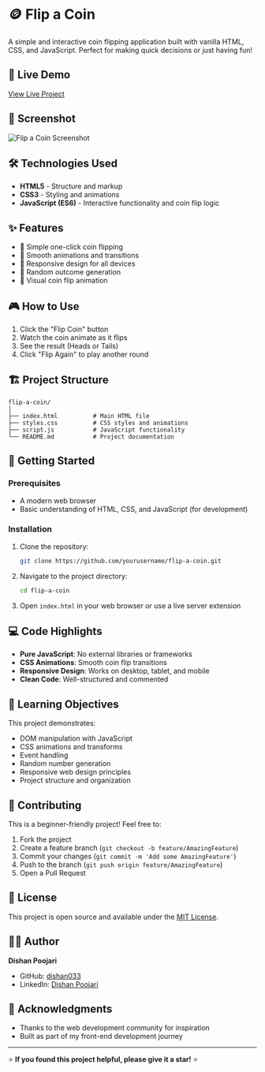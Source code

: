 # 🪙 Flip a Coin

A simple and interactive coin flipping application built with vanilla HTML, CSS, and JavaScript. Perfect for making quick decisions or just having fun!

## 🚀 Live Demo

[View Live Project]([your-project-link-here](https://dishan033.github.io/Flip-a-coin/)) <!-- Replace with your actual project URL -->

## 📸 Screenshot

![Flip a Coin Screenshot](screenshot.png) <!-- Add your project screenshot -->

## 🛠️ Technologies Used

- **HTML5** - Structure and markup
- **CSS3** - Styling and animations
- **JavaScript (ES6)** - Interactive functionality and coin flip logic

## ✨ Features

- 🎯 Simple one-click coin flipping
- 🎨 Smooth animations and transitions
- 📱 Responsive design for all devices
- 🎲 Random outcome generation
- 💫 Visual coin flip animation

## 🎮 How to Use

1. Click the "Flip Coin" button
2. Watch the coin animate as it flips
3. See the result (Heads or Tails)
4. Click "Flip Again" to play another round

## 🏗️ Project Structure

```
flip-a-coin/
│
├── index.html          # Main HTML file
├── styles.css          # CSS styles and animations
├── script.js           # JavaScript functionality
└── README.md           # Project documentation
```

## 🚀 Getting Started

### Prerequisites

- A modern web browser
- Basic understanding of HTML, CSS, and JavaScript (for development)

### Installation

1. Clone the repository:
   ```bash
   git clone https://github.com/yourusername/flip-a-coin.git
   ```

2. Navigate to the project directory:
   ```bash
   cd flip-a-coin
   ```

3. Open `index.html` in your web browser or use a live server extension

## 💻 Code Highlights

- **Pure JavaScript**: No external libraries or frameworks
- **CSS Animations**: Smooth coin flip transitions
- **Responsive Design**: Works on desktop, tablet, and mobile
- **Clean Code**: Well-structured and commented

## 🎯 Learning Objectives

This project demonstrates:

- DOM manipulation with JavaScript
- CSS animations and transforms
- Event handling
- Random number generation
- Responsive web design principles
- Project structure and organization

## 🤝 Contributing

This is a beginner-friendly project! Feel free to:

1. Fork the project
2. Create a feature branch (`git checkout -b feature/AmazingFeature`)
3. Commit your changes (`git commit -m 'Add some AmazingFeature'`)
4. Push to the branch (`git push origin feature/AmazingFeature`)
5. Open a Pull Request

## 📝 License

This project is open source and available under the [MIT License](LICENSE).

## 👨‍💻 Author

**Dishan Poojari**
- GitHub: [dishan033](https://github.com/dishan033)
- LinkedIn: [Dishan Poojari](https://www.linkedin.com/in/dishan-poojari/)

## 🙏 Acknowledgments

- Thanks to the web development community for inspiration
- Built as part of my front-end development journey
  
---

⭐ **If you found this project helpful, please give it a star!** ⭐
